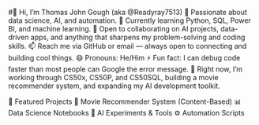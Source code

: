 #👋 Hi, I’m Thomas John Gough (aka @Readyray7513)
👀 Passionate about data science, AI, and automation.
🌱 Currently learning Python, SQL, Power BI, and machine learning.
🤝 Open to collaborating on AI projects, data-driven apps, and anything that sharpens my problem-solving and coding skills.
📫 Reach me via GitHub or email — always open to connecting and building cool things.
😄 Pronouns: He/Him
⚡ Fun fact: I can debug code faster than most people can Google the error message.
🚀 Right now, I’m working through CS50x, CS50P, and CS50SQL, building a movie recommender system, and expanding my AI development toolkit.

🔗 Featured Projects
🎥 Movie Recommender System (Content-Based)
📊 Data Science Notebooks
🧠 AI Experiments & Tools
⚙️ Automation Scripts
